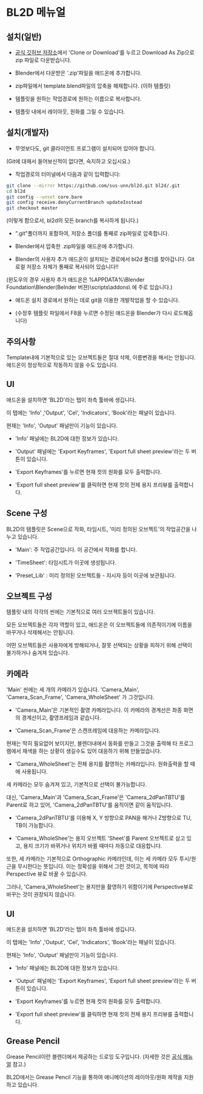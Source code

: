 BL2D 메뉴얼
=========

설치(일반)
-------

- [공식 깃허브 저장소](https://github.com/sus-unn/bl2d)에서 'Clone or Download'를 누르고 Download As Zip으로 zip 파일로 다운받습니다.

- Blender에서 다운받은 '.zip'파일을 애드온에 추가합니다.

- zip파일에서 template.blend파일의 압축을 해제합니다. (이하 템플릿)

- 템플릿을 원하는 작업경로에 원하는 이름으로 복사합니다.

- 템플릿 내에서 레이아웃, 원화를 그릴 수 있습니다.

설치(개발자)
---------

- 무엇보다도, git 클라이언트 프로그램이 설치되어 있어야 합니다.

(Git에 대헤서 들어보신적이 없다면, 숙지하고 오십시요.)

- 작업경로의 터미널에서 다음과 같이 입력합니다:
```bash
git clone --mirror https://github.com/sus-unn/bl2d.git bl2d/.git
cd bl2d
git config --unset core.bare
git config receive.denyCurrentBranch updateInstead
git checkout master
```
(이렇게 함으로서, bl2d의 모든 branch를 복사하게 됩니다.)

- ".git"폴더까지 포함하여, 저장소 폴더를 통째로 zip파일로 압축합니다.

- Blender에서 압축한 .zip파일을 애드온에 추가합니다.

- Blender의 사용자 추가 애드온이 설치되는 경로에서 bl2d 폴더를 찾아갑니다. Git 로컬 저장소 자체가 통째로 복사되어 있습니다!!

(윈도우의 경우 사용자 추가 애드온은 %APPDATA%\Blender Foundation\Blender\(Belnder 버젼)\scripts\addons\ 에 주로 있습니다.)

- 애드온 설치 경로에서 원하는 데로 git을 이용한 개발작업을 할 수 있습니다.

- (수정후 템플릿 파일에서 F8을 누르면 수정된 애드온을 Blender가 다시 로드해옵니다)

주의사항
------

Template내에 기본적으로 있는 오브젝트들은 절대 삭제, 이름변경을 해서는 안됩니다.
애드온이 정상적으로 작동하지 않을 수도 있습니다.

UI
--

애드온을 설치하면 'BL2D'라는 탭이 좌측 툴바에 생깁니다.

이 탭에는 'Info' ,'Output', 'Cel', 'Indicators', 'Book'라는 패널이 있습니다.

현재는 'Info', 'Output' 패널만이 기능이 있습니다.

- 'Info' 패널에는 BL2D에 대한 정보가 있습니다.

- 'Output' 패널에는 'Export Keyframes', 'Export full sheet preview'라는 두 버튼이 있습니다.

- 'Export Keyframes'를 누르면 현재 컷의 원화를 모두 출력합니다.

- 'Export full sheet preview'를 클릭하면 현재 컷의 전체 용지 프리뷰를 출력합니다.


Scene 구성
--------

BL2D의 템플릿은 Scene으로 작화, 타임시트, '미리 정의된 오브젝트'의 작업공간을 나누고 있습니다.

- 'Main': 주 작업공간입니다. 이 공간에서 작화를 합니다.

- 'TimeSheet': 타임시트가 이곳에 생성됩니다.

- 'Preset_Lib' : 미리 정의된 오브젝트들  - 지시자 등이 이곳에 보관됩니다.

오브젝트 구성
---------

템플릿 내의 각각의 씬에는 기본적으로 여러 오브젝트들이 있습니다.

모든 오브젝트들은 각자 역할이 있고, 애드온은 이 오브젝트들에 의존적이기에 이름을 바꾸거나 삭제해서는 안됩니다. 

어떤 오브젝트들은 사용자에게 방해되거나, 잘못 선택되는 상황을 피하기 위해 선택이 불가하거나 숨겨져 있습니다.

카메라
-----

'Main' 씬에는 세 개의 카메라가 있습니다. 'Camera_Main', 'Camera_Scan_Frame', 'Camera_WholeSheet' 가 그것입니다.

- 'Camera_Main'은 기본적인 촬영 카메라입니다. 이 카메라의 경계선은 촤종 화면의 경계선이고, 촬영프레임과 같습니다.

- 'Camera_Scan_Frame'은 스캔프레임에 대응하는 카메라입니다. 

현재는 딱히 필요없어 보이지만, 블렌더내에서 동화를 만들고 그것을 출력해 타 프로그램에서 채색을 하는 상황이 생길수도 있어 대응하기 위해 만들었습니다.

- 'Camera_WholeSheet'는 전체 용지를 촬영하는 카메라입니다. 원화출력을 할 때에 사용됩니다.

세 카메라는 모두 숨겨져 있고, 기본적으로 선택이 불가능합니다. 

대신, 'Camera_Main'과 'Camera_Scan_Frame'은 'Camera_2dPanTBTU'를 Parent로 하고 있어, 'Camera_2dPanTBTU'를 움직이면 같이 움직입니다.

- 'Camera_2dPanTBTU'를 이용해 X, Y 방향으로 PAN을 해거나 Z방향으로 TU, TB이 가능합니다.

- 'Camera_WholeShee'는 용지 오브젝트 'Sheet'를 Parent 오브젝트로 삼고 있고, 용지 크기가 바뀌거나 위치가 바뀔 때마다 자동으로 대응합니다.

또한, 세 카메라는 기본적으로 Orthographic 카메라인데, 이는 세 카메라 모두 투시/원근을 무시한다는 뜻입니다. 이는 정확성을 위해서 그런 것이고, 목적에 따라 Perspective 뷰로 바꿀 수 있습니다.

그러나, 'Camera_WholeSheet'는 용지만을 촬영하기 위함이기에 Perspective뷰로 바꾸는 것이 권장되지 않습니다.



UI
--

애드온을 설치하면 'BL2D'라는 탭이 좌측 툴바에 생깁니다.

이 탭에는 'Info' ,'Output', 'Cel', 'Indicators', 'Book'라는 패널이 있습니다.

현재는 'Info', 'Output' 패널만이 기능이 있습니다.

- 'Info' 패널에는 BL2D에 대한 정보가 있습니다.

- 'Output' 패널에는 'Export Keyframes', 'Export full sheet preview'라는 두 버튼이 있습니다.

- 'Export Keyframes'를 누르면 현재 컷의 원화를 모두 출력합니다.

- 'Export full sheet preview'를 클릭하면 현재 컷의 전체 용지 프리뷰를 출력합니다.

Grease Pencil
------------

Grease Pencil이란 블렌더에서 제공하는 드로잉 도구입니다. (자세한 것은 [공식 메뉴얼](https://docs.blender.org/manual/en/dev/interface/grease_pencil/introduction.html) 참고.)

BL2D에서는 Grease Pencil 기능을 통하여 애니메이션의 레이아웃/원화 제작을 지원하고 있습니다.

